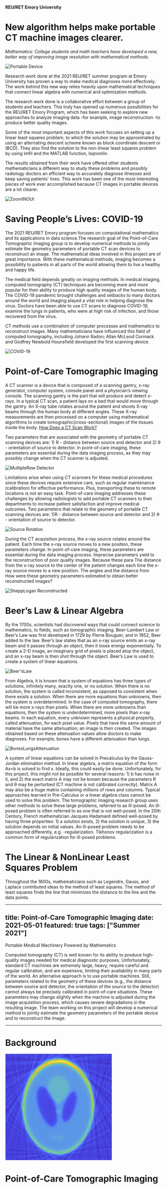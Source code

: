 **REU/RET Emory University**
# New algorithm helps make portable CT machine images clearer.
*Mathematics: College students and math teachers have developed a new, better way of improving image resolution with mathematical methods.* 

![Portable Device](https://user-images.githubusercontent.com/84742324/126884202-538cc1b4-04f1-4acf-a83b-5f618de46056.jpg)

Research work done at the 2021 REU/RET summer program at Emory University has proven a way to make medical diagnoses more effectively. The work behind this new way relies heavily upon mathematical techniques that connect linear algebra with numerical and optimization methods. 

The research work done is a collaborative effort between a group of students and teachers. This truly has opened up numerous possibilities for the REU/RET Emory Program, which has been seeking to explore new approaches to analyze imaging data -for example, image reconstruction -to produce better quality images.   

Some of the most important aspects of this work focuses on setting up a linear least squares problem, to which the solution may be approximated  by  using  an alternating descent scheme known as block coordinate descent or (BCD). They also find the solution to the non-linear least squares problem by using imfil and the MATLAB function, lsqnonlin.  

The results obtained from their work have offered other students mathematicians a different way to study these problems and possibly radiology doctors an efficient way to accurately diagnose illnesses and keep saving patients' lives. This work has been one of the most interesting pieces of work ever accomplished because CT images in portable devices are a lot clearer. 

![ZoomINOUt](https://user-images.githubusercontent.com/84742324/126884324-8cfa15ae-0fe2-4945-8530-4f1d2918785e.jpg)

# Saving People’s Lives: COVID-19
The 2021 REU/RET Emory program focuses on computational mathematics and its applications in data science.The research goal of the Point-of-Care Tomographic Imaging group is to develop numerical methods to jointly estimate the geometry parameters of portable CT scan devices to reconstruct an image. The mathematical ideas involved in this project are of great importance. With these mathematical methods, imaging becomes a possibility to patients in all parts of the world allowing them to live a healthy and happy life.   

The medical field depends greatly on imaging methods. In  medical  imaging,  computed  tomography  (CT)  techniques  are  becoming  more  and  more  popular  for  their ability to produce high quality images of the human body.  The COVID-19 pandemic brought challenges and setbacks to many doctors around the world  and imaging played a vital role in helping diagnose the virus. Doctors have been able to use CT scans to diagnose COVID-19, examine the lungs in patients, who were at high risk of infection, and those recovered from the virus.  

CT methods use a combination of computer processes and mathematics to reconstruct images. Many mathematicians have influenced this field of computed tomography, including Johann Radon; Allan McLeod Cormack and Godfrey Newbold Hounsfield developed the first scanning device.  

![COVID-19](https://user-images.githubusercontent.com/84742324/126884217-ccaf8e58-305f-4824-9fb8-5ada4f58da30.jpg)


# Point-of-Care Tomographic Imaging

A CT scanner is a device that is composed of a scanning gantry, x-ray generator, computer system, console panel and a physician’s viewing console. The scanning gantry is the part that will produce and detect x-rays. In a typical CT scan, a patient lays on a bed that would move through the gantry. An X-ray tube rotates around the patient and shoots X-ray beams through the human body at different angles. These X-ray measurements are then processed on a computer using mathematical algorithms to create tomographic(cross-sectional) images of the tissues inside the body. [How Does a CT Scan Work?](https://youtu.be/l9swbAtRRbg)

Two parameters that are associated with the geometry of portable CT scanning devices are: 1) R - distance between source and detector and 2) θ - orientation of source to detector. In point-of-care imaging, these parameters are essential during the data imaging process, as they may possibly change when the CT scanner is adjusted.

![MultipleRow Detector](https://user-images.githubusercontent.com/84742324/126884377-8af7b40d-2d9b-41f9-9c62-3c1762e9c760.jpg)

Limitations arise when using CT scanners for these medical procedures since these devices require extensive care, such as regular maintenance (calibration) for effective performance. Plus, transporting these to remote locations is not an easy task. Point-of-care imaging addresses these challenges by allowing radiologists to add portable CT scanners to their departments to increase patient satisfaction and improve medical outcomes. 
Two parameters that relate to the geometry of portable CT scanning devices are: 1)R - distance between source and detector and 2) θ - orientation of source to detector. 

![Source Rotation](https://user-images.githubusercontent.com/84742324/126884410-dacf0650-7696-42a7-b86c-af15fb269c05.png)

During the CT acquisition process, the x-ray source rotates around the patient. Each time the x-ray source moves to a new position, these parameters change. In point-of-care imaging, these parameters are essential during the data imaging process. Imprecise parameters yield to the reconstruction of poor quality images. 
Because these para The distance from the x-ray source to the center of the patient changes each time the x-ray source moves to a new position. The angles and the distance from  
How were these geometry parameters estimated to obtain better reconstructed images? 

![SheppLogan Reconstructed](https://user-images.githubusercontent.com/84742324/126884434-a47ee15e-2df5-45f1-8b5f-f1af63e894ad.png)

# Beer’s Law & Linear Algebra 
By the 1700s, scientists had discovered ways that could connect science to mathematics, to fields, such as tomographic imaging. Beer-Lambert Law or Beer’s Law was first developed in 1729 by Pierre Bouguer, and in 1852, Beer added to the law. Beer’s law states that as an x-ray source emits an x-ray beam and it passes through an object, then it loses energy exponentially.  To create a 2-D image, an imaginary grid of pixels is placed atop the object, and an x-ray beam is then shot through the object. Beer’s Law is used to create a system of linear equations. 

![Beer'sLaw](https://user-images.githubusercontent.com/84742324/126884449-423a5fc2-3aa9-4d37-84ca-a8d2c73e3f5a.png)

From Algebra, it is known that a system of equations has three types of solutions, infinitely many, exactly one, or no solution. When there is no solution, the system is called inconsistent, as opposed to consistent when there exists a solution. When there are more equations  than unknowns, then the system is overdetermined. In the case of computed tomography, there will be more x-rays than pixels. When there are more unknowns than equations, then the system is underdetermined, more pixels than x-ray beams. 
In each equation, every unknown represents a physical property, called attenuation, for each  pixel value. Pixels that have the same amount of material have the same attenuation; an image is then created. The images obtained based on these attenuation values allow doctors to make diagnoses. For example, bones have a different attenuation than lungs. 

![BonesLungsAttenuation](https://user-images.githubusercontent.com/84742324/126884468-eb8b75df-ba4d-4c33-89ca-77455e598e24.jpg)

A system of linear equations can be solved in Precalculus by the Gauss-Jordan elimination method. In linear algebra, a matrix equation of the form Ax=b is solved to find x. Ideally, this could easily be done. Unfortunately, for this project, this might not be possible for several reasons: 1) b has noise in it,  and 2) the exact matrix A may not be known because the parameters R and θ may be perturbed (CT machine is not calibrated correctly). Matrix A may also be a huge matrix containing millions of rows and columns. Typical approaches learned in Pre-Calculus or a linear algebra class cannot be used to solve this problem. The tomographic imaging research group uses other methods to solve these large problems, referred to as ill-posed. 
An ill-posed problem is often referred to as one that is not well-posed. In the 20th Century, French mathematician Jacques Hadamard defined well-posed by having three properties: 1) a solution exists, 2) the solution is unique, 3) the solution depends on initial values. An ill-posed problem needs to be approached differently, e.g. -regularization. Tikhonov regularization is a common form of regularization for ill-posed problems. 

# The Linear & NonLinear Least Squares Problem 
Throughout the 1800s, mathematicians such as Legendre, Gauss, and Laplace contributed ideas to the method of least squares. The method of least squares finds the line that minimizes the distance to the line and the data points. 













































































---
title: Point-of-Care Tomographic Imaging
date: 2021-05-01
featured: true
tags: ["Summer 2021"]
---

Portable Medical Machinery Powered by Mathematics

<!--more-->

Computed tomography (CT) is well known for its ability to produce high-quality images needed for medical diagnostic purposes. Unfortunately, standard CT machines are extremely large, heavy, require careful and regular calibration, and are expensive, limiting their availability in many parts of the world. An alternative approach is to use portable machines. Still, parameters related to the geometry of these devices (e.g., the distance between source and detector, the orientation of the source to the detector) cannot always be precisely calibrated in point-of-care situations. These parameters may change slightly when the machine is adjusted during the image acquisition process, which causes severe degradations in the resulting image. The team working on this project will develop a numerical method to jointly estimate the geometry parameters of the portable device and to reconstruct the image.

---
# Background

![mainImage](img/tomography1.png "Tomography")


# Point-of-Care Tomographic Imaging
